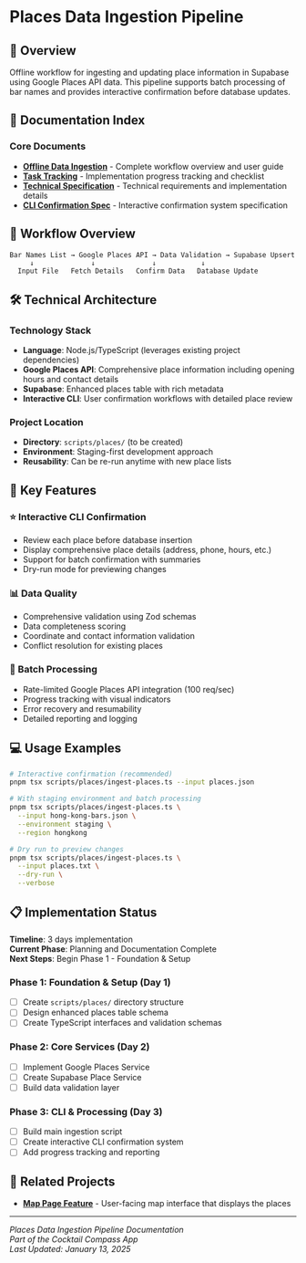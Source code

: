 # Places Data Ingestion Pipeline

## 🎯 Overview

Offline workflow for ingesting and updating place information in Supabase using Google Places API data. This pipeline supports batch processing of bar names and provides interactive confirmation before database updates.

## 📄 Documentation Index

### Core Documents
- **[Offline Data Ingestion](./offline-data-ingestion.md)** - Complete workflow overview and user guide
- **[Task Tracking](./task-tracking.md)** - Implementation progress tracking and checklist
- **[Technical Specification](./technical-specification.md)** - Technical requirements and implementation details
- **[CLI Confirmation Spec](./cli-confirmation-spec.md)** - Interactive confirmation system specification

## 🔄 Workflow Overview

```
Bar Names List → Google Places API → Data Validation → Supabase Upsert
     ↓              ↓              ↓           ↓
  Input File   Fetch Details   Confirm Data   Database Update
```

## 🛠️ Technical Architecture

### Technology Stack
- **Language**: Node.js/TypeScript (leverages existing project dependencies)
- **Google Places API**: Comprehensive place information including opening hours and contact details
- **Supabase**: Enhanced places table with rich metadata
- **Interactive CLI**: User confirmation workflows with detailed place review

### Project Location
- **Directory**: `scripts/places/` (to be created)
- **Environment**: Staging-first development approach
- **Reusability**: Can be re-run anytime with new place lists

## 🚀 Key Features

### ⭐ Interactive CLI Confirmation
- Review each place before database insertion
- Display comprehensive place details (address, phone, hours, etc.)
- Support for batch confirmation with summaries
- Dry-run mode for previewing changes

### 📊 Data Quality
- Comprehensive validation using Zod schemas
- Data completeness scoring
- Coordinate and contact information validation
- Conflict resolution for existing places

### 🔄 Batch Processing
- Rate-limited Google Places API integration (100 req/sec)
- Progress tracking with visual indicators
- Error recovery and resumability
- Detailed reporting and logging

## 💻 Usage Examples

```bash
# Interactive confirmation (recommended)
pnpm tsx scripts/places/ingest-places.ts --input places.json

# With staging environment and batch processing
pnpm tsx scripts/places/ingest-places.ts \
  --input hong-kong-bars.json \
  --environment staging \
  --region hongkong

# Dry run to preview changes
pnpm tsx scripts/places/ingest-places.ts \
  --input places.txt \
  --dry-run \
  --verbose
```

## 📋 Implementation Status

**Timeline**: 3 days implementation  
**Current Phase**: Planning and Documentation Complete  
**Next Steps**: Begin Phase 1 - Foundation & Setup

### Phase 1: Foundation & Setup (Day 1)
- [ ] Create `scripts/places/` directory structure
- [ ] Design enhanced places table schema
- [ ] Create TypeScript interfaces and validation schemas

### Phase 2: Core Services (Day 2)
- [ ] Implement Google Places Service
- [ ] Create Supabase Place Service
- [ ] Build data validation layer

### Phase 3: CLI & Processing (Day 3)
- [ ] Build main ingestion script
- [ ] Create interactive CLI confirmation system
- [ ] Add progress tracking and reporting

## 🔗 Related Projects

- **[Map Page Feature](../map-page/)** - User-facing map interface that displays the places

---

*Places Data Ingestion Pipeline Documentation*  
*Part of the Cocktail Compass App*  
*Last Updated: January 13, 2025*
